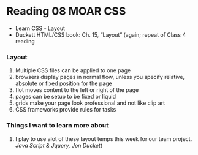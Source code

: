 # Reading 08 MOAR CSS
- Learn CSS - Layout
- Duckett HTML/CSS book: Ch. 15, “Layout” (again; repeat of Class 4 reading
### Layout
1. Multiple CSS files can be applied to one page
2. browsers display pages in normal flow, unless you specify relative, absolute or fixed position for the page
3. flot moves content to the left or right of the page
4. pages can be setup to be fixed or liquid 
5. grids make your page look professional and not like clip art
6. CSS frameworks provide rules for tasks




### Things I want to learn more about
1. I play to use alot of these layout temps this week for our team project. 
<cite> Java Script & Jquery, Jon Duckett </cite>
